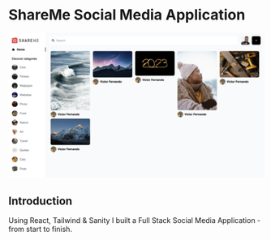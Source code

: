 
# ShareMe Social Media Application
![ShareMe](./image.png)

## Introduction
Using React, Tailwind & Sanity I built a Full Stack Social Media Application - from start to finish.
